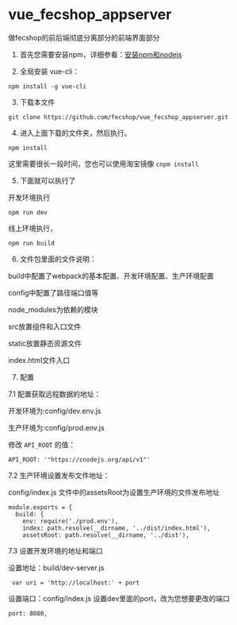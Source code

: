 # vue_fecshop_appserver
做fecshop的前后端彻底分离部分的前端界面部分

1. 首先您需要安装npm，详细参看：[安装npm和nodejs](http://www.fancyecommerce.com/2017/07/12/%E5%AE%89%E8%A3%85npm%E5%92%8Cnodejs/)

2. 全局安装 vue-cli：  

```
npm install -g vue-cli
```

3. 下载本文件

```
git clone https://github.com/fecshop/vue_fecshop_appserver.git
```

4. 进入上面下载的文件夹，然后执行。

```
npm install
```

这里需要很长一段时间，您也可以使用淘宝镜像  `cnpm install`

5. 下面就可以执行了

开发环境执行

```
npm run dev
```

线上环境执行，

```
npm run build
```


6. 文件包里面的文件说明：

build中配置了webpack的基本配置、开发环境配置、生产环境配置

config中配置了路径端口值等

node_modules为依赖的模块

src放置组件和入口文件

static放置静态资源文件

index.html文件入口

7. 配置

7.1 配置获取远程数据的地址：

开发环境为:config/dev.env.js

生产环境为:config/prod.env.js

修改 `API_ROOT` 的值：

```
API_ROOT: '"https://cnodejs.org/api/v1"'
```


7.2 生产环境设置发布文件地址：

config/index.js 文件中的assetsRoot为设置生产环境的文件发布地址

```
module.exports = {
  build: {
    env: require('./prod.env'),
    index: path.resolve(__dirname, '../dist/index.html'),
    assetsRoot: path.resolve(__dirname, '../dist'),
```


7.3 设置开发环境的地址和端口

设置地址：build/dev-server.js

```
 var uri = 'http://localhost:' + port
```

设置端口：config/index.js 设置dev里面的port，改为您想要更改的端口

```
port: 8080,
```












